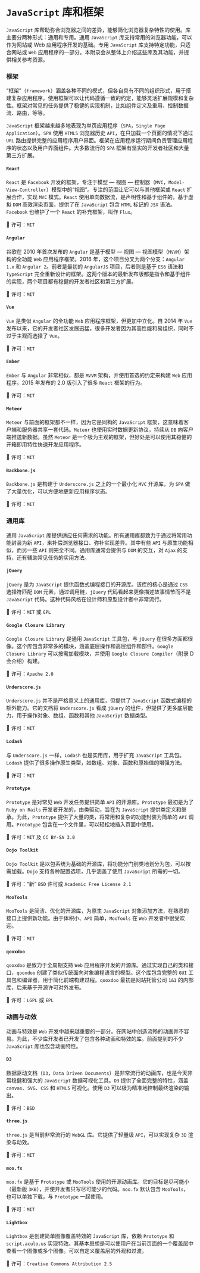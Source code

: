# `JavaScript` 库和框架

`JavaScript` 库帮助弥合浏览器之间的差异，能够简化浏览器复杂特性的使用。库主要分两种形式：通用和专用。通用 `JavaScript` 库支持常用的浏览器功能，可以作为网站或 Web 应用程序开发的基础。专用 `JavaScript` 库支持特定功能，只适合网站或 `Web` 应用程序的一部分。本附录会从整体上介绍这些库及其功能，并提供相关参考资源。



### 框架

“框架”（`framework`）涵盖各种不同的模式，但各自具有不同的组织形式，用于搭建复杂应用程序。使用框架可以让代码遵循一致的约定，能够灵活扩展规模和复杂性。框架对常见的任务提供了稳健的实现机制，比如组件定义及重用、控制数据流、路由，等等。

`JavaScript` 框架越来越多地表现为单页应用程序（`SPA`，`Single Page Application`）。`SPA` 使用 `HTML5` 浏览器历史 `API`，在只加载一个页面的情况下通过 `URL` 路由提供完整的应用程序用户界面。框架在应用程序运行期间负责管理应用程序的状态以及用户界面组件。大多数流行的 `SPA` 框架有坚实的开发者社区和大量第三方扩展。



#### `React`

`React` 是 `Facebook` 开发的框架，专注于模型 — 视图 — 控制器（`MVC`，`Model-View-Controller`）模型中的“视图”。专注的范围让它可以与其他框架或 `React` 扩展合作，实现 `MVC` 模式。`React` 使用单向数据流，是声明性和基于组件的，基于虚拟 `DOM` 高效渲染页面，提供了在 `JavaScript` 包含 `HTML` 标记的 `JSX` 语法。`Facebook` 也维护了一个 `React` 的补充框架，叫作 `Flux`。

 许可：`MIT` 



#### `Angular`

谷歌在 2010 年首次发布的 `Angular` 是基于模型 — 视图 — 视图模型（`MVVM`）架构的全功能 `Web` 应用程序框架。2016 年，这个项目分叉为两个分支：`Angular 1.x` 和 `Angular 2`。前者是最初的 `AngularJS` 项目，后者则是基于 `ES6` 语法和 `TypeScript` 完全重新设计的框架。这两个版本的最新发布版都是指令和基于组件的实现，两个项目都有稳健的开发者社区和第三方扩展。

 许可：`MIT` 



#### `Vue`

`Vue` 是类似 `Angular` 的全功能 `Web` 应用程序框架，但更加中立化。自 2014 年 `Vue` 发布以来，它的开发者社区发展迅猛，很多开发者因为其高性能和易组织，同时不过于主观而选择了 `Vue`。

 许可：`MIT`



#### `Ember`

`Ember` 与 `Angular` 非常相似，都是 `MVVM` 架构，并使用首选的约定来构建 `Web` 应用程序。2015 年发布的 2.0 版引入了很多 `React` 框架的行为。

 许可：`MIT` 



#### `Meteor`

`Meteor` 与前面的框架都不一样，因为它是同构的 `JavaScript` 框架，这意味着客户端和服务器共享一套代码。`Meteor` 也使用实时数据更新协议，持续从 `DB` 向客户端推送新数据。虽然 `Meteor` 是一个极为主观的框架，但好处是可以使用其稳健的开箱即用特性快速开发应用程序。

 许可：`MIT` 



#### `Backbone.js`

`Backbone.js` 是构建于 `Underscore.js` 之上的一个最小化 `MVC` 开源库，为 `SPA` 做了大量优化，可以方便地更新应用程序状态。

 许可：`MIT` 



### 通用库

通用 `JavaScript` 库提供适应任何需求的功能。所有通用库都致力于通过将常用功能封装为新 `API`，来补偿浏览器接口、弥补实现差异。其中有些 `API` 与原生功能相似，而另一些 `API` 则完全不同。通用库通常会提供与 `DOM` 的交互，对 `Ajax` 的支持，还有辅助常见任务的实用方法。



#### `jQuery`

`jQuery` 是为 `JavaScript` 提供函数式编程接口的开源库。该库的核心是通过 `CSS` 选择符匹配 `DOM` 元素，通过调用链，`jQuery` 代码看起来更像描述故事情节而不是 `JavaScript` 代码。这种代码风格在设计师和原型设计者中非常流行。

 许可：`MIT` 或 `GPL`



#### `Google Closure Library`

`Google Closure Library` 是通用 `JavaScript` 工具包，与 `jQuery` 在很多方面都很像。这个库包含非常多的模块，涵盖底层操作和高层组件和部件。`Google Closure Library` 可以按需加载模块，并使用 `Google Closure Compiler`（附录 D 会介绍）构建。

 许可：`Apache 2.0` 



#### `Underscore.js`

`Underscore.js` 并不是严格意义上的通用库，但提供了 `JavaScript` 函数式编程的额外能力。它的文档将 `Underscore.js` 看成 `jQuery` 的组件，但提供了更多底层能力，用于操作对象、数组、函数和其他 `JavaScript` 数据类型。

 许可：`MIT` 



#### `Lodash`

与 `Underscore.js` 一样，`Lodash` 也是实用库，用于扩充 `JavaScript` 工具包。`Lodash` 提供了很多操作原生类型，如数组、对象、函数和原始值的增强方法。

 许可：`MIT` 



#### `Prototype`

`Prototype` 是对常见 `Web` 开发任务提供简单 `API` 的开源库。`Prototype` 最初是为了 `Ruby on Rails` 开发者开发的，由类驱动，旨在为 `JavaScript` 提供类定义和继承。为此，`Prototype` 提供了大量的类，将常用和复杂的功能封装为简单的 `API` 调用。`Prototype` 包含在一个文件里，可以轻松地插入页面中使用。

 许可：`MIT` 及 `CC BY-SA 3.0` 



#### `Dojo Toolkit`

`Dojo Toolkit` 是以包系统为基础的开源库，将功能分门别类地划分为包，可以按需加载。`Dojo` 支持各种配置选项，几乎涵盖了使用 `JavaScript` 所需的一切。

 许可：“新” `BSD` 许可或 `Academic Free License 2.1` 



#### `MooTools`

`MooTools` 是简洁、优化的开源库，为原生 `JavaScript` 对象添加方法，在熟悉的接口上提供新功能。由于体积小、`API` 简单，`MooTools` 在 `Web` 开发者中很受欢迎。

 许可：`MIT` 



#### `qooxdoo`

`qooxdoo` 是致力于全周期支持 `Web` 应用程序开发的开源库。通过实现自己的类和接口，`qooxdoo` 创建了类似传统面向对象编程语言的模型。这个库包含完整的 `GUI` 工具包和编译器，用于简化前端构建过程。`qooxdoo` 最初是网站托管公司 `1&1` 的内部库，后来基于开源许可对外发布。

 许可：`LGPL` 或 `EPL` 



### 动画与动效

动画与特效是 `Web` 开发中越来越重要的一部分。在网站中创造流畅的动画并不容易。为此，不少库开发者已开发了包含各种动画和特效的库。前面提到的不少 `JavaScript` 库也包含动画特性。



#### `D3`

数据驱动文档（`D3`，`Data Driven Documents`）是非常流行的动画库，也是今天非常稳健和强大的 `JavaScript` 数据可视化工具。`D3` 提供了全面完整的特性，涵盖 `canvas`、`SVG`、`CSS` 和 `HTML5` 可视化。使用 `D3` 可以极为精准地控制最终渲染的输出。

 许可：`BSD`



#### `three.js`

`three.js` 是当前非常流行的 `WebGL` 库。它提供了轻量级 `API`，可以实现复杂 `3D` 渲染与动效。

 许可：`MIT`



#### `moo.fx`

`moo.fx` 是基于 `Prototype` 或 `MooTools` 使用的开源动画库。它的目标是尽可能小（最新版 `3KB`），并使开发者只写尽可能少的代码。`moo.fx` 默认包含 `MooTools`，也可以单独下载，与 `Prototype` 一起使用。

 许可：`MIT`



#### `Lightbox`

`Lightbox` 是创建简单图像覆盖特效的 `JavaScript` 库，依赖 `Prototype` 和 `script.aculo.us` 实现特效。其基本思想是可以使用户在当前页面的一个覆盖层中查看一个图像或多个图像。可以自定义覆盖层的外观和过渡。

 许可：`Creative Commons Attribution 2.5`

